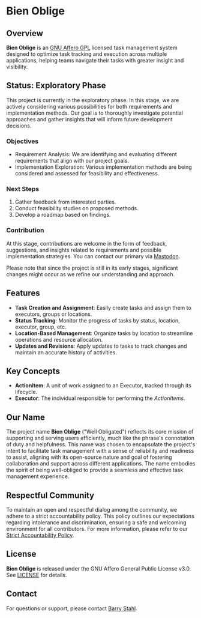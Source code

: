 # Bien Oblige

## Overview

**Bien Oblige** is an [GNU Affero GPL](/LICENSE) licensed task management system designed to optimize task tracking and execution across multiple applications, helping teams navigate their tasks with greater insight and visibility.

## Status: Exploratory Phase

This project is currently in the exploratory phase. In this stage, we are actively considering various possibilities for both requirements and implementation methods. Our goal is to thoroughly investigate potential approaches and gather insights that will inform future development decisions.

### Objectives

* Requirement Analysis: We are identifying and evaluating different requirements that align with our project goals.
* Implementation Exploration: Various implementation methods are being considered and assessed for feasibility and effectiveness.

### Next Steps

1. Gather feedback from interested parties.
2. Conduct feasibility studies on proposed methods.
3. Develop a roadmap based on findings.

### Contribution

At this stage, contributions are welcome in the form of feedback, suggestions, and insights related to requirements and possible implementation strategies. You can contact our primary via [Mastodon](https://fosstodon.org/@bsstahl).

Please note that since the project is still in its early stages, significant changes might occur as we refine our understanding and approach.

## Features

* **Task Creation and Assignment**: Easily create tasks and assign them to executors, groups or locations.
* **Status Tracking**: Monitor the progress of tasks by status, location, executor, group, etc.
* **Location-Based Management**: Organize tasks by location to streamline operations and resource allocation.
* **Updates and Revisions**: Apply updates to tasks to track changes and maintain an accurate history of activities.

## Key Concepts

* **ActionItem**: A unit of work assigned to an Executor, tracked through its lifecycle.
* **Executor**: The individual responsible for performing the *ActionItems*.

## Our Name

The project name **Bien Oblige** ("Well Obligated") reflects its core mission of supporting and serving users efficiently, much like the phrase's connotation of duty and helpfulness. This name was chosen to encapsulate the project's intent to facilitate task management with a sense of reliability and readiness to assist, aligning with its open-source nature and goal of fostering collaboration and support across different applications. The name embodies the spirit of being well-obliged to provide a seamless and effective task management experience.

## Respectful Community

To maintain an open and respectful dialog among the community, we adhere to a strict accountability policy. This policy outlines our expectations regarding intolerance and discrimination, ensuring a safe and welcoming environment for all contributors. For more information, please refer to our [Strict Accountability Policy](docs/strict-accountability.md).

## License

**Bien Oblige** is released under the GNU Affero General Public License v3.0. See [LICENSE](LICENSE.md) for details.

## Contact

For questions or support, please contact [Barry Stahl](https://fosstodon.org/@Bsstahl).
